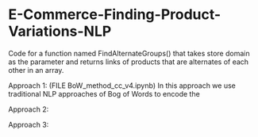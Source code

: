 # E-Commerce-Finding-Product-Variations-NLP
Code for a function named FindAlternateGroups() that takes store domain as the parameter and returns links of products that are alternates of each other in an array.
  
    
Approach 1: (FILE BoW_method_cc_v4.ipynb) In this approach we use traditional NLP approaches of Bog of Words to encode the   
  
Approach 2: 
  
Approach 3:
